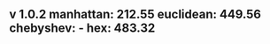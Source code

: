 v 1.0.2
     manhattan: 212.55
     euclidean: 449.56
     chebyshev: -
     hex: 483.32
-----------------------
